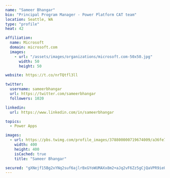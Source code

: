 ```yaml
---
name: "Sameer Bhangar"
bio: "Principal Program Manager - Power Platform CAT team"
location: Seattle, WA
type: "profile"
heat: 42

affiliation:
  name: Microsoft
  domain: microsoft.com
  images:
    - url: "/assets/images/organizations/microsoft.com-50x50.jpg"
      width: 50
      height: 50

website: https://t.co/nrTQtfl3ll

twitter:
  username: sameerbhangar
  url: https://twitter.com/sameerbhangar
  followers: 1020

linkedin:
  url: https://www.linkedin.com/in/sameerbhangar

topics:
  - Power Apps

images:
  - url: https://pbs.twimg.com/profile_images/378800000719674009/a36fe7ddfab1778b76e5793772e43798_400x400.jpeg
    width: 400
    height: 400
    isCached: true
    title: "Sameer Bhangar"

secured: "gXNejf15Bg2xYNq2suf6ajlrBxGYoWUMAXx8m2+aJq2vF6Zz5gCjQaVPR9ieUg20AR5sy1j9SGdrqqtlqiJXeE2l6aZP/VLTUqkMDA8hE+vQSlKN+uLgWyx15orv0kXB7nC5bN/cuutVP4fuFU528GZTtclXlWl4UlxWrpMyJMHrWikhcKE0eig2yZMkD5O1S66/c71iv010gmY7jLXyCY9vHwujhyMLMhKeGr/oBECn/2+gmYr5Rq5G5uAAFdPWmwdm0EqzRI5kjI8Lx+yjEOWJCdjzdJvgAO306LbwNhs+oxS3eCy0ifrKu3PPhhMm1OPjk3rWQDapOjPVf9J1rUI68XuUtOMXjXSBu9q29otC4bN749GdOGRI33LuMWatD+qrGRtxrLDr5Ej2k2wezg9RPNZsyrXDYghHPcSYo98=;PM36h8llKNOnEMqRZPXH2g=="
---
```


